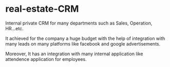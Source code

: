 # real-estate-CRM

Internal private CRM for many departments such as Sales, Operation, HR...etc.

It achieved for the company a huge budget with the help of integration with many leads on many platforms like facebook and google advertisements.


Moreover, It has an integration with many internal application like attendence application for employees.
